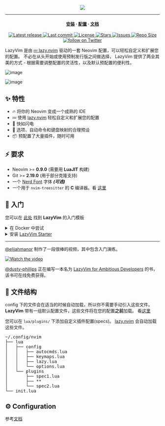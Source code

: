 <div align="center">
  <img src="https://user-images.githubusercontent.com/292349/213446185-2db63fd5-8c84-459c-9f04-e286382d6e80.png">
</div>

<hr>

<h4 align="center">
  <a href="https://lazyvim.github.io/installation">安装</a>
  ·
  <a href="https://lazyvim.github.io/configuration">配置</a>
  ·
  <a href="https://lazyvim.github.io">文档</a>
</h4>

<div align="center"><p>
    <a href="https://github.com/s0r3-glitch/lazyvim/releases/latest">
      <img alt="Latest release" src="https://img.shields.io/github/v/release/s0r3-glitch/lazyvim?style=for-the-badge&logo=starship&color=C9CBFF&logoColor=D9E0EE&labelColor=302D41&include_prerelease&sort=semver" />
    </a>
    <a href="https://github.com/s0r3-glitch/lazyvim/pulse">
      <img alt="Last commit" src="https://img.shields.io/github/last-commit/s0r3-glitch/lazyvim?style=for-the-badge&logo=starship&color=8bd5ca&logoColor=D9E0EE&labelColor=302D41"/>
    </a>
    <a href="https://github.com/s0r3-glitch/lazyvim/blob/main/LICENSE">
      <img alt="License" src="https://img.shields.io/github/license/s0r3-glitch/lazyvim?style=for-the-badge&logo=starship&color=ee999f&logoColor=D9E0EE&labelColor=302D41" />
    </a>
    <a href="https://github.com/s0r3-glitch/lazyvim/stargazers">
      <img alt="Stars" src="https://img.shields.io/github/stars/s0r3-glitch/lazyvim?style=for-the-badge&logo=starship&color=c69ff5&logoColor=D9E0EE&labelColor=302D41" />
    </a>
    <a href="https://github.com/s0r3-glitch/lazyvim/issues">
      <img alt="Issues" src="https://img.shields.io/github/issues/s0r3-glitch/lazyvim?style=for-the-badge&logo=bilibili&color=F5E0DC&logoColor=D9E0EE&labelColor=302D41" />
    </a>
    <a href="https://github.com/s0r3-glitch/lazyvim">
      <img alt="Repo Size" src="https://img.shields.io/github/repo-size/s0r3-glitch/lazyvim?color=%23DDB6F2&label=SIZE&logo=codesandbox&style=for-the-badge&logoColor=D9E0EE&labelColor=302D41" />
    </a>
    <a href="https://twitter.com/intent/follow?screen_name=folke">
      <img alt="follow on Twitter" src="https://img.shields.io/twitter/follow/folke?style=for-the-badge&logo=twitter&color=8aadf3&logoColor=D9E0EE&labelColor=302D41" />
    </a>
</div>

LazyVim 是由 [💤 lazy.nvim](https://github.com/folke/lazy.nvim) 驱动的一套 Neovim 配置，可以轻松自定义和扩展您的配置。
不必在从头开始或使用预制发行版之间做选择，
LazyVim 提供了两全其美的方式 - 根据需要调整配置的灵活性，以及默认预配置的便利性。

![image](https://user-images.githubusercontent.com/292349/211285846-0b7bb3bf-0462-4029-b64c-4ee1d037fc1c.png)

![image](https://user-images.githubusercontent.com/292349/213447056-92290767-ea16-430c-8727-ce994c93e9cc.png)

## ✨ 特性

- 🔥 将你的 Neovim 变成一个成熟的 IDE
- 💤 使用 [lazy.nvim](https://github.com/folke/lazy.nvim) 轻松自定义和扩展您的配置
- 🚀 快如闪电
- 🧹 选项、自动命令和键盘映射的合理预设
- 📦 预配置了大量插件，随时可用

## ⚡️ 要求

- Neovim >= **0.9.0** (需要用 **LuaJIT** 构建)
- Git >= **2.19.0** (用于部分克隆支持)
- 一个 [Nerd Font](https://www.nerdfonts.com/) 字体 **_(可选)_**
- 一个用于 `nvim-treesitter` 的 **C** 编译器。看 [这里](https://github.com/nvim-treesitter/nvim-treesitter#requirements)

## 🚀 入门

您可以在 [此处](https://github.com/LazyVim/starter) 找到 **LazyVim** 的入门模板

<details><summary>在 Docker 中尝试</summary>

```sh
docker run -w /root -it --rm alpine:edge sh -uelic '
  apk add git lazygit neovim ripgrep alpine-sdk --update
  git clone https://github.com/LazyVim/starter ~/.config/nvim
  cd ~/.config/nvim
  nvim
'
```

</details>

<details><summary> 安装 <a href="https://github.com/LazyVim/starter">LazyVim Starter</a></summary>

- 备份您当前的 Neovim 文件

  ```sh
  mv ~/.config/nvim ~/.config/nvim.bak
  mv ~/.local/share/nvim ~/.local/share/nvim.bak
  ```

- 克隆 starter

  ```sh
  git clone https://github.com/LazyVim/starter ~/.config/nvim
  ```

- 删除 `.git` 文件夹，以便稍后将其添加到您自己的存储库

  ```sh
  rm -rf ~/.config/nvim/.git
  ```

- 启动 Neovim!

  ```sh
  nvim
  ```

  请参阅文件中有关如何自定义 **LazyVim** 的注释。

</details>

---

[@elijahmanor](https://github.com/elijahmanor) 制作了一段很棒的视频，其中包含入门演练。

[![Watch the video](https://img.youtube.com/vi/N93cTbtLCIM/hqdefault.jpg)](https://www.youtube.com/watch?v=N93cTbtLCIM)

[@dusty-phillips](https://github.com/dusty-phillips) 正在编写一本名为
[LazyVim for Ambitious Developers](https://lazyvim-ambitious-devs.phillips.codes)
的书，该书可在线免费获得。

## 📂 文件结构

config 下的文件会在适当的时候自动加载，所以你不需要手动引入这些文件。
**LazyVim** 带有一组默认配置文件，这些文件将在您的配置**之前**加载。
看[这里](https://github.com/s0r3-glitch/lazyvim/tree/main/lua/lazyvim/config)

您可以在 `lua/plugins/` 下添加自定义插件配置(specs)。
[lazy.nvim](https://github.com/folke/lazy.nvim) 会自动加载这些文件。

<pre>
~/.config/nvim
├── lua
│   ├── config
│   │   ├── autocmds.lua
│   │   ├── keymaps.lua
│   │   ├── lazy.lua
│   │   └── options.lua
│   └── plugins
│       ├── spec1.lua
│       ├── **
│       └── spec2.lua
└── init.lua
</pre>

## ⚙️ Configuration

参考[文档](https://lazyvim.github.io/)
